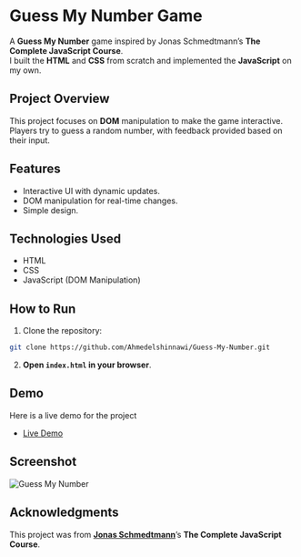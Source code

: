 # Guess My Number Game

  A **Guess My Number** game inspired by Jonas Schmedtmann’s **The Complete JavaScript Course**. <br />
  I built the **HTML** and **CSS** from scratch and implemented the **JavaScript** on my own.

## Project Overview

 This project focuses on **DOM** manipulation to make the game interactive.<br /> Players try to guess a random number, with feedback provided based on their input.

## Features

 - Interactive UI with dynamic updates.
 - DOM manipulation for real-time changes.
 - Simple design.

## Technologies Used

 - HTML
 - CSS
- JavaScript (DOM Manipulation)

## How to Run

 1. Clone the repository:

```bash
git clone https://github.com/Ahmedelshinnawi/Guess-My-Number.git
```
 
 2. **Open `index.html` in your browser**.

## Demo
  Here is a live demo for the project
- [Live Demo](https://ahmedelshinnawi.github.io/Guess-My-Number/)

## Screenshot
![Guess My Number](https://github.com/user-attachments/assets/96a52f31-3c28-4f40-810b-01ab39469a8f)


## Acknowledgments

 This project was from [**Jonas Schmedtmann**](https://github.com/jonasschmedtmann)’s **The Complete JavaScript Course**.
